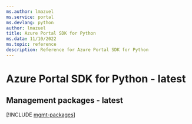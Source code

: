 ```yaml
---
ms.author: lmazuel
ms.service: portal
ms.devlang: python
author: lmazuel
title: Azure Portal SDK for Python
ms.data: 11/10/2022
ms.topic: reference
description: Reference for Azure Portal SDK for Python
---
```

# Azure Portal SDK for Python - latest

## Management packages - latest
[!INCLUDE [mgmt-packages](portal-mgmt-index.md)]